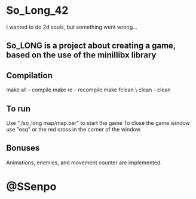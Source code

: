 # So_Long_42
I wanted to do 2d souls, but something went wrong...

## So_LONG is a project about creating a game, based on the use of the minillibx library

## Compilation
make all            - compile
make re             - recompile
make fclean \ clean - clean

## To run
Use "./so_long map/map.ber" to start the game
To close the game window use "esq" or the red cross in the corner of the window.

## Bonuses
Animations, enemies, and movement counter are implemented.

# @SSenpo

